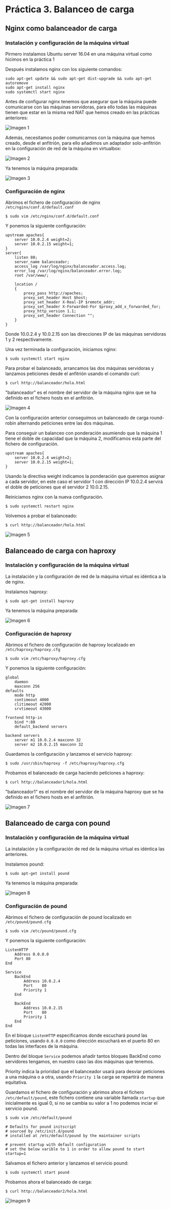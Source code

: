 # Práctica 3. Balanceo de carga

## Nginx como balanceador de carga 

### Instalación y configuración de la máquina virtual

Pirmero instalamos Ubuntu server 16.04 en una máquina virtual como hicimos en la práctica 1

Después instalamos nginx con los siguiente comandos:

```
sudo apt-get update && sudo apt-get dist-upgrade && sudo apt-get
autoremove
sudo apt-get install nginx
sudo systemctl start nginx
```

Antes de configurar nginx tenemos que asegurar que la máquina puede comunicarse con las máquinas servidoras, para ello todas las máquinas tienen que estar en la misma red NAT que hemos creado en las prácticas anteriores:

![Imagen 1](http://i1210.photobucket.com/albums/cc420/mj4ever001/p3cap1.png)

Además, necesitamos poder comunicarnos con la máquina que hemos creado, desde el anfitrión, para ello añadimos un adaptador solo-anfitrión en la configuración de red de la máquina en virtualbox:

![Imagen 2](http://i1210.photobucket.com/albums/cc420/mj4ever001/p3cap2.png)

Ya tenemos la máquina preparada:

![Imagen 3](http://i1210.photobucket.com/albums/cc420/mj4ever001/p3cap3.png)

### Configuración de nginx

Abrimos el fichero de configuración de nginx ``/etc/nginx/conf.d/default.conf``

``$ sudo vim /etc/nginx/conf.d/default.conf``

Y ponemos la siguiente configuración:

```
upstream apaches{
	server 10.0.2.4 weight=2;
	server 10.0.2.15 weight=1;
}
server{
	listen 80;
	server_name balanceador;
	access_log /var/log/nginx/balanceador.access.log;
	error_log /var/log/nginx/balanceador.error.log;
	root /var/www/;

	location /
	{
		proxy_pass http://apaches;	
		proxy_set_header Host $host;
		proxy_set_header X-Real-IP $remote_addr;
		proxy_set_header X-Forwarded-For $proxy_add_x_forwarded_for;
		proxy_http_version 1.1;
		proxy_set_header Connection "";
	}
}
```

Donde 10.0.2.4 y 10.0.2.15 son las direcciones IP de las máquinas servidoras 1 y 2 respectivamente.

Una vez terminada la configuración, iniciamos nginx:

``$ sudo systemctl start nginx``

Para probar el balanceado, arrancamos las dos máquinas servidoras y lanzamos peticiones desde el anfitrión usando el comando curl:

``$ curl http://balanceador/hola.html``

"balanceador" es el nombre del servidor de la máquina nginx que se ha definido en el fichero hosts en el anfitrión.

![Imagen 4](http://i1210.photobucket.com/albums/cc420/mj4ever001/p3cap4.png)

Con la configuración anterior conseguimos un balanceado de carga round-robin alternando peticiones entre las dos máquinas.

Para conseguir un balanceo con ponderación asumiendo que la máquina 1 tiene el doble de capacidad que la máquina 2, modificamos esta parte del fichero de configuración.

```
upstream apaches{
	server 10.0.2.4 weight=2;
	server 10.0.2.15 weight=1;
}
```
Usando la directiva weight indicamos la ponderación que queremos asignar a cada servidor, en este caso el servidor 1 con dirección IP 10.0.2.4 servirá el doble de peticiones que el servidor 2 10.0.2.15.

Reiniciamos nginx con la nueva configuración.

``$ sudo systemctl restart nginx``

Volvemos a probar el balanceado:

``$ curl http://balanceador/hola.html``

 ![Imagen 5](http://i1210.photobucket.com/albums/cc420/mj4ever001/p3cap5.png)

## Balanceado de carga con haproxy

### Instalación y configuración de la máquina virtual

La instalación y la configuración de red de la máquina virtual es idéntica a la de nginx.

Instalamos haproxy:

``$ sudo apt-get install haproxy``

Ya tenemos la máquina preparada:

![Imagen 6](http://i1210.photobucket.com/albums/cc420/mj4ever001/p3cap6.png)

### Configuración de haproxy

Abrimos el fichero de configuración de haproxy localizado en ``/etc/haproxy/haproxy.cfg``

``$ sudo vim /etc/haproxy/haproxy.cfg``

Y ponemos la siguiente configuración:

```
global
	daemon
	maxconn 256
defaults
	mode http
	contimeout 4000
	clitimeout 42000
	srvtimeout 43000

frontend http-in
	bind *:80
	default_backend servers

backend servers
	server m1 10.0.2.4 maxconn 32
	server m2 10.0.2.15 maxconn 32
```

Guardamos la configuración y lanzamos el servicio haproxy:

``$ sudo /usr/sbin/haproxy -f /etc/haproxy/haproxy.cfg``

Probamos el balanceado de carga haciendo peticiones a haproxy:

``$ curl http://balanceador1/hola.html``

"balanceador1" es el nombre del servidor de la máquina haproxy que se ha definido en el fichero hosts en el anfitrión.

![Imagen 7](http://i1210.photobucket.com/albums/cc420/mj4ever001/p3cap7.png)

## Balanceado de carga con pound 

### Instalación y configuración de la máquina virtual

La instalación y la configuración de red de la máquina virtual es idéntica las anteriores.

Instalamos pound:

``$ sudo apt-get install pound``

Ya tenemos la máquina preparada:

![Imagen 8](http://i1210.photobucket.com/albums/cc420/mj4ever001/p3cap8.png)

### Configuración de pound

Abrimos el fichero de configuración de pound localizado en ``/etc/pound/pound.cfg``

``$ sudo vim /etc/pound/pound.cfg``

Y ponemos la siguiente configuración:

```
ListenHTTP
	Address 0.0.0.0
	Port 80
End

Service
	BackEnd
		Address 10.0.2.4
		Port    80
		Priority 1
	End

	BackEnd
		Address 10.0.2.15
		Port    80
		Priority 1
	End
End
```
En el bloque ``ListenHTTP`` especificamos donde escuchará pound las peticiones, usando ``0.0.0.0`` como dirección escuchará en el puerto 80 en todas las interfaces de la máquina.

Dentro del bloque ``Service`` podemos añadir tantos bloques BackEnd como servidores tengamos, en nuestro caso las dos máquinas que tenemos.

Priority indica la prioridad que el balanceador usará para desviar peticiones a una máquina o a otra, usando ``Priority 1`` la carga se repartirá de manera equitativa.

Guardamos el fichero de configuración y abrimos ahora el fichero ``/etc/default/pound``, este fichero contiene una variable llamada ``startup`` que inicialmente es igual 0, si no se cambia su valor a 1 no podemos inciar el servicio pound.

``$ sudo vim /etc/default/pound``

```
# Defaults for pound initscript
# sourced by /etc/init.d/pound
# installed at /etc/default/pound by the maintainer scripts

# prevent startup with default configuration
# set the below varible to 1 in order to allow pound to start
startup=1
```

Salvamos el fichero anterior y lanzamos el servicio pound:

``$ sudo systemctl start pound``

Probamos ahora el balanceado de carga:

``$ curl http://balanceador2/hola.html``
 
![Imagen 9](http://i1210.photobucket.com/albums/cc420/mj4ever001/p3cap9.png)
